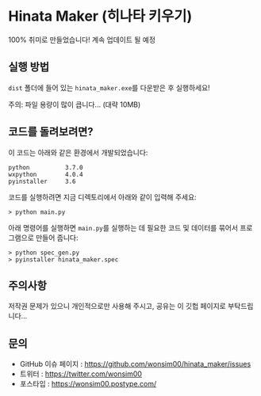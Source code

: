 # Hinata Maker (히나타 키우기)
100% 취미로 만들었습니다! 계속 업데이트 될 예정

## 실행 방법
`dist` 폴더에 들어 있는 `hinata_maker.exe`를 다운받은 후 실행하세요!

주의: 파일 용량이 많이 큽니다... (대략 10MB)

## 코드를 돌려보려면?

이 코드는 아래와 같은 환경에서 개발되었습니다:

    python          3.7.0
    wxpython        4.0.4
    pyinstaller     3.6

코드를 실행하려면 지금 디렉토리에서 아래와 같이 입력해 주세요:

    > python main.py

아래 명령어를 실행하면 `main.py`를 실행하는 데 필요한 코드 및 데이터를 묶어서 프로그램으로 만들어 줍니다:

    > python spec_gen.py
    > pyinstaller hinata_maker.spec

## 주의사항

저작권 문제가 있으니 개인적으로만 사용해 주시고, 공유는 이 깃헙 페이지로 부탁드립니다...

## 문의

* GitHub 이슈 페이지 : <https://github.com/wonsim00/hinata_maker/issues>
* 트위터 : <https://twitter.com/wonsim00>
* 포스타입 : <https://wonsim00.postype.com/>
